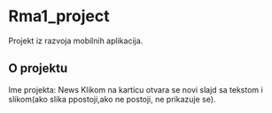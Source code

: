 # Rma1_project
Projekt iz razvoja mobilnih aplikacija.
## O projektu ##
Ime projekta: News
Klikom na karticu otvara se novi slajd sa tekstom i slikom(ako slika ppostoji,ako ne postoji, ne prikazuje se).

